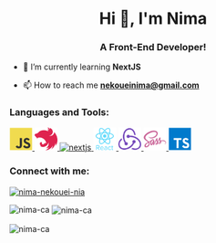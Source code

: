 <h1 align="center">Hi 👋, I'm Nima</h1>
<h3 align="center">A Front-End Developer!</h3>

- 🌱 I’m currently learning **NextJS**

- 📫 How to reach me **nekoueinima@gmail.com**


<h3 align="left">Languages and Tools:</h3>
<p align="left"> <a href="https://developer.mozilla.org/en-US/docs/Web/JavaScript" target="_blank" rel="noreferrer"> <img src="https://raw.githubusercontent.com/devicons/devicon/master/icons/javascript/javascript-original.svg" alt="javascript" width="40" height="40"/> </a> <a href="https://nestjs.com/" target="_blank" rel="noreferrer"> <img src="https://raw.githubusercontent.com/devicons/devicon/master/icons/nestjs/nestjs-plain.svg" alt="nestjs" width="40" height="40"/> </a> <a href="https://nextjs.org/" target="_blank" rel="noreferrer"> <img src="https://cdn.worldvectorlogo.com/logos/nextjs-2.svg" alt="nextjs" width="40" height="40"/> </a> <a href="https://reactjs.org/" target="_blank" rel="noreferrer"> <img src="https://raw.githubusercontent.com/devicons/devicon/master/icons/react/react-original-wordmark.svg" alt="react" width="40" height="40"/> </a> <a href="https://redux.js.org" target="_blank" rel="noreferrer"> <img src="https://raw.githubusercontent.com/devicons/devicon/master/icons/redux/redux-original.svg" alt="redux" width="40" height="40"/> </a> <a href="https://sass-lang.com" target="_blank" rel="noreferrer"> <img src="https://raw.githubusercontent.com/devicons/devicon/master/icons/sass/sass-original.svg" alt="sass" width="40" height="40"/> </a> <a href="https://www.typescriptlang.org/" target="_blank" rel="noreferrer"> <img src="https://raw.githubusercontent.com/devicons/devicon/master/icons/typescript/typescript-original.svg" alt="typescript" width="40" height="40"/> </a> </p>


<h3 align="left">Connect with me:</h3>
<p align="left">
<a href="https://linkedin.com/in/nima-nekouei-nia" target="blank"><img align="center" src="https://raw.githubusercontent.com/rahuldkjain/github-profile-readme-generator/master/src/images/icons/Social/linked-in-alt.svg" alt="nima-nekouei-nia" height="30" width="40" /></a>
</p>


<p><img align="left" src="https://github-readme-stats.vercel.app/api/top-langs?username=nima-ca&show_icons=true&locale=en&layout=compact&theme=tokyonight" alt="nima-ca" /></p>

<p>&nbsp;<img align="center" src="https://github-readme-stats.vercel.app/api?username=nima-ca&show_icons=true&locale=en&theme=tokyonight" alt="nima-ca" /></p>

<p><img align="center" src="https://github-readme-streak-stats.herokuapp.com/?user=nima-ca&theme=tokyonight" alt="nima-ca" /></p>
